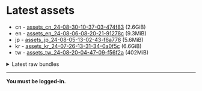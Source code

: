 # Latest assets
- cn - [assets_cn_24-08-30-10-37-03-474f83](https://github.com/ArknightsAssets/NewAssets/actions/runs/10659787141/artifacts/1880411750) (2.6GiB)
- en - [assets_en_24-08-06-08-20-21-91278c](https://github.com/ArknightsAssets/NewAssets/actions/runs/10288746036/artifacts/1786756495) (9.3MiB)
- jp - [assets_jp_24-08-05-13-02-43-f6a778](https://github.com/ArknightsAssets/NewAssets/actions/runs/10279817777/artifacts/1784370621) (5.6MiB)
- kr - [assets_kr_24-07-26-13-31-34-0a0f5c](https://github.com/ArknightsAssets/NewAssets/actions/runs/10172648887/artifacts/1758286949) (6.6GiB)
- tw - [assets_tw_24-08-20-04-47-09-f56f2a](https://github.com/ArknightsAssets/NewAssets/actions/runs/10530544058/artifacts/1848408786) (402MiB)

<details>
<summary>Latest raw bundles</summary>

- cn - [bundles_cn_24-08-30-10-37-03-474f83](https://github.com/ArknightsAssets/NewAssets/actions/runs/10659787141/artifacts/1880412560) (652MiB)
- en - [bundles_en_24-08-06-08-20-21-91278c](https://github.com/ArknightsAssets/NewAssets/actions/runs/10288746036/artifacts/1786756536) (4.3MiB)
- jp - [bundles_jp_24-08-05-13-02-43-f6a778](https://github.com/ArknightsAssets/NewAssets/actions/runs/10279817777/artifacts/1784370725) (6.4MiB)
- kr - [bundles_kr_24-07-26-13-31-34-0a0f5c](https://github.com/ArknightsAssets/NewAssets/actions/runs/10172648887/artifacts/1758289956) (2.2GiB)
- tw - [bundles_tw_24-08-20-04-47-09-f56f2a](https://github.com/ArknightsAssets/NewAssets/actions/runs/10530544058/artifacts/1848409135) (137MiB)

</details>

---

**You must be logged-in.**
